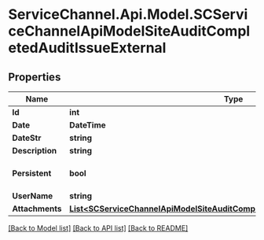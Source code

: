 # ServiceChannel.Api.Model.SCServiceChannelApiModelSiteAuditCompletedAuditIssueExternal

## Properties

Name | Type | Description | Notes
------------ | ------------- | ------------- | -------------
**Id** | **int** |  | [optional] 
**Date** | **DateTime** |  | [optional] 
**DateStr** | **string** |  | [optional] 
**Description** | **string** |  | [optional] 
**Persistent** | **bool** |  | [optional] [default to false]
**UserName** | **string** |  | [optional] 
**Attachments** | [**List&lt;SCServiceChannelApiModelSiteAuditCompletedAuditIssueAttachmentExternal&gt;**](SCServiceChannelApiModelSiteAuditCompletedAuditIssueAttachmentExternal.md) |  | [optional] 

[[Back to Model list]](../README.md#documentation-for-models) [[Back to API list]](../README.md#documentation-for-api-endpoints) [[Back to README]](../README.md)

